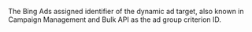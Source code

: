 The Bing Ads assigned identifier of the dynamic ad target, also known in Campaign Management and Bulk API as the ad group criterion ID.